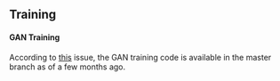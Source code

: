 ## Training

#### GAN Training
According to [this](https://github.com/fperazzi/proSR/issues/1) issue, the GAN training code is available in the master branch as of a few months ago.  